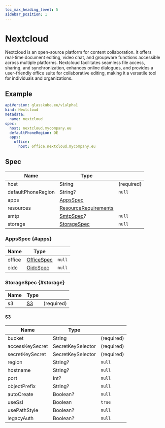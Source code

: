 ```yaml
---
toc_max_heading_level: 5
sidebar_position: 1
---
```


# Nextcloud

Nextcloud is an open-source platform for content collaboration. 
It offers real-time document editing, video chat, and groupware functions accessible across multiple platforms. 
Nextcloud facilitates seamless file access, sharing, and synchronization, enhances online dialogues, and provides a user-friendly 
office suite for collaborative editing, making it a versatile tool for individuals and organizations.

## Example

```yaml title=nextcloud.yaml
apiVersion: glasskube.eu/v1alpha1
kind: Nextcloud
metadata:
  name: nextcloud
spec:
  host: nextcloud.mycompany.eu
  defaultPhoneRegion: DE
  apps:
    office:
      host: office.nextcloud.mycompany.eu
```

## Spec

| Name               | Type                                                                                                   |            |
|--------------------|--------------------------------------------------------------------------------------------------------|------------|
| host               | String                                                                                                 | (required) |
| defaultPhoneRegion | String?                                                                                                | `null`     |
| apps               | [AppsSpec](#apps)                                                                                      |            |
| resources          | [ResourceRequirements](https://kubernetes.io/docs/concepts/configuration/manage-resources-containers/) |            |
| smtp               | [SmtpSpec](../common/smtp)?                                                                            | `null`     |
| storage            | [StorageSpec](#storage)                                                                                | `null`     |

### AppsSpec {#apps}

| Name   | Type                   |        |
|--------|------------------------|--------|
| office | [OfficeSpec](./office) | `null` |
| oidc   | [OidcSpec](./oidc)     | `null` |

### StorageSpec {#storage}

| Name | Type      |            |
|------|-----------|------------|
| s3   | [S3](#s3) | (required) |

#### S3

| Name            | Type              |            |
|-----------------|-------------------|------------|
| bucket          | String            | (required) |
| accessKeySecret | SecretKeySelector | (required) |
| secretKeySecret | SecretKeySelector | (required) |
| region          | String?           | `null`     |
| hostname        | String?           | `null`     |
| port            | Int?              | `null`     |
| objectPrefix    | String?           | `null`     |
| autoCreate      | Boolean?          | `null`     |
| useSsl          | Boolean           | `true`     |
| usePathStyle    | Boolean?          | `null`     |
| legacyAuth      | Boolean?          | `null`     |
